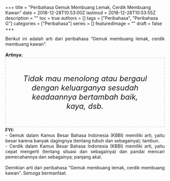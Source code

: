 +++
title = "Peribahasa Gemuk Membuang Lemak, Cerdik Membuang Kawan"
date = 2018-12-28T10:53:00Z
lastmod = 2018-12-28T10:53:55Z
description = ""
toc = true
authors = []
tags = ["Peribahasa", "Peribahasa G"]
categories = ["Peribahasa"]
series = []
featuredImage = ""
draft = false
+++

<div dir="ltr" style="text-align: left;" trbidi="on"><div style="text-align: justify;">Berikut ini adalah arti dari peribahasa “Gemuk membuang lemak, cerdik membuang kawan”.</div><br /><div style="text-align: justify;"><b>Artinya:</b></div><div style="border: 2px dashed #ddd; font-size: 24px; height: auto; margin: 0 auto; padding: 50px; text-align: center; width: auto;"><i>Tidak mau menolong atau bergaul dengan keluarganya sesudah keadaannya bertambah baik, kaya, dsb.</i></div><div style="text-align: justify;"><b>FYI:</b><br />- Gemuk dalam Kamus Besar Bahasa Indonesia (KBBI) memiliki arti, yaitu besar karena banyak dagingnya (tentang tubuh dan sebagainya); tambun.<br />- Cerdik dalam Kamus Besar Bahasa Indonesia (KBBI) memiliki arti, yaitu cepat mengerti (tentang situasi dan sebagainya) dan pandai mencari pemecahannya dan sebagainya; panjang akal.</div><br /><div style="text-align: justify;">Demikian arti dari peribahasa "Gemuk membuang lemak, cerdik membuang kawan". Semoga bermanfaat. </div></div>
